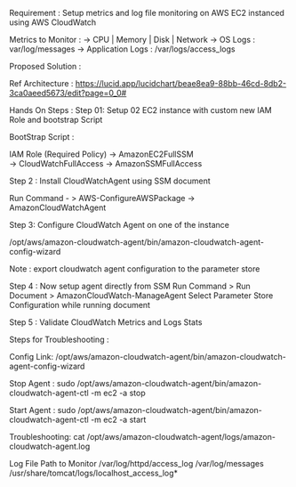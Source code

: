 Requirement : Setup metrics and log file monitoring on AWS EC2 instanced using AWS CloudWatch 

Metrics to Monitor :
	→ CPU | Memory | Disk | Network 
	→ OS Logs : var/log/messages
	→ Application Logs : /var/logs/access_logs

Proposed Solution : 

Ref Architecture : 
https://lucid.app/lucidchart/beae8ea9-88bb-46cd-8db2-3ca0aeed5673/edit?page=0_0#

Hands On Steps  : 
Step 01: Setup 02 EC2 instance with custom new IAM Role and bootstrap Script

BootStrap Script :

IAM Role (Required Policy)
→ AmazonEC2FullSSM	
→ CloudWatchFullAccess
→ AmazonSSMFullAccess


Step 2 : Install CloudWatchAgent using SSM document

Run Command - >  AWS-ConfigureAWSPackage -> AmazonCloudWatchAgent

Step 3: Configure CloudWatch Agent on one of the instance 

/opt/aws/amazon-cloudwatch-agent/bin/amazon-cloudwatch-agent-config-wizard

Note : export cloudwatch agent configuration to the parameter store 

Step 4 : Now setup agent directly from SSM 
Run Command > Run Document > AmazonCloudWatch-ManageAgent
Select Parameter Store Configuration while running document 

Step 5 : Validate CloudWatch Metrics and Logs Stats 

Steps for Troubleshooting :

Config Link:
/opt/aws/amazon-cloudwatch-agent/bin/amazon-cloudwatch-agent-config-wizard

Stop Agent :
sudo /opt/aws/amazon-cloudwatch-agent/bin/amazon-cloudwatch-agent-ctl -m ec2 -a stop

Start Agent : 
sudo /opt/aws/amazon-cloudwatch-agent/bin/amazon-cloudwatch-agent-ctl -m ec2 -a start

Troubleshooting:
cat /opt/aws/amazon-cloudwatch-agent/logs/amazon-cloudwatch-agent.log

Log File Path to Monitor 
/var/log/httpd/access_log
/var/log/messages
/usr/share/tomcat/logs/localhost_access_log*
